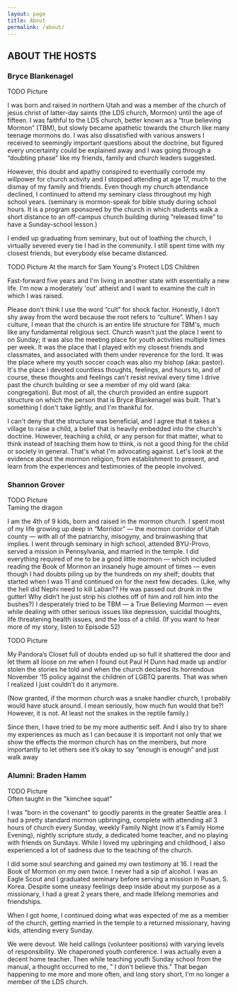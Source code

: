 ```yaml
---
layout: page
title: About
permalink: /about/
---
```


## ABOUT THE HOSTS

### Bryce Blankenagel

TODO Picture

I was born and raised in northern Utah and was a member of the church of jesus christ of latter-day saints (the LDS church, Mormon) until the age of fifteen. I was faithful to the LDS church, better known as a “true believing Mormon” (TBM), but slowly became apathetic towards the church like many teenage mormons do. I was also dissatisfied with various answers I received to seemingly important questions about the doctrine, but figured every uncertainty could be explained away and I was going through a “doubting phase” like my friends, family and church leaders suggested. 

However, this doubt and apathy conspired to eventually corrode my willpower for church activity and I stopped attending at age 17, much to the dismay of my family and friends. Even though my church attendance declined, I continued to attend my seminary class throughout my high school years. (seminary is mormon-speak for bible study during school hours. It is a program sponsored by the church in which students walk a short distance to an off-campus church building during “released time” to have a Sunday-school lesson.) 

I ended up graduating from seminary, but out of loathing the church, I virtually severed every tie I had in the community. I still spent time with my closest friends, but everybody else became distanced.

TODO Picture
At the march for Sam Young's Protect LDS Children

Fast-forward five years and I'm living in another state with essentially a new life. I'm now a moderately 'out' atheist and I want to examine the cult in which I was raised.

Please don't think I use the word “cult” for shock factor. Honestly, I don’t shy away from the word because the root refers to “culture”. When I say culture, I mean that the church is an entire life structure for TBM's, much like any fundamental religious sect. Church wasn’t just the place I went to on Sunday; it was also the meeting place for youth activities multiple times per week. It was the place that I played with my closest friends and classmates, and associated with them under reverence for the lord. It was the place where my youth soccer coach was also my bishop (aka: pastor). It's the place I devoted countless thoughts, feelings, and hours to, and of course, these thoughts and feelings can't resist revival every time I drive past the church building or see a member of my old ward (aka: congregation). But most of all, the church provided an entire support structure on which the person that is Bryce Blankenagel was built. That's something I don't take lightly, and I'm thankful for.

I can't deny that the structure was beneficial, and I agree that it takes a village to raise a child, a belief that is heavily embedded into the church's doctrine. However, teaching a child, or any person for that matter, what to think instead of teaching them how to think, is not a good thing for the child or society in general. That's what I'm advocating against. Let's look at the evidence about the mormon religion, from establishment to present, and learn from the experiences and testimonies of the people involved.

### Shannon Grover

TODO Picture
<br>Taming the dragon

I am the 4th of 9 kids, born and raised in the mormon church. I spent most of my life growing up deep in “Morridor” — the mormon corridor of Utah county — with all of the patriarchy, misogyny, and brainwashing that implies. I went through seminary in high school, attended BYU-Provo, served a mission in Pennsylvania, and married in the temple. I did everything required of me to be a good little mormon — which included reading the Book of Mormon an insanely huge amount of times — even though I had doubts piling up by the hundreds on my shelf; doubts that started when I was 11 and continued on for the next few decades. (Like, why the hell did Nephi need to kill Laban?? He was passed out drunk in the gutter! Why didn’t he just strip his clothes off of him and roll him into the bushes?)  I desperately tried to be TBM — a True Believing Mormon — even while dealing with other serious issues like depression, suicidal thoughts, life threatening health issues, and the loss of a child. (If you want to hear more of my story, listen to Episode 52) 

TODO Picture

My Pandora’s Closet full of doubts ended up so full it shattered the door and let them all loose on me when I found out Paul H Dunn had made up and/or stolen the stories he told and when the church declared its horrendous November ‘15 policy against the children of LGBTQ parents. That was when I realized I just couldn’t do it anymore. 

(Now granted, if the mormon church was a snake handler church, I probably would have stuck around. I mean seriously, how much fun would that be?!  However, it is not. At least not the snakes in the reptile family.) 

Since then, I have tried to be my more authentic self. And I also try to share my experiences as much as I can because it is important not only that we show the effects the mormon church has on the members, but more importantly to let others see it’s okay to say “enough is enough” and just walk away


### Alumni: Braden Hamm

TODO Picture
<br>Often taught in the "kimchee squat"

I was "born in the covenant" to goodly parents in the greater Seattle area. I had a pretty standard mormon upbringing, complete with attending all 3 hours of church every Sunday, weekly Family Night (now it's Family Home Evening), nightly scripture study, a dedicated home teacher, and no playing with friends on Sundays.
While I loved my upbringing and childhood, I also experienced a lot of sadness due to the teaching of the church.

I did some soul searching and gained my own testimony at 16. I read the Book of Mormon on my own twice. I never had a sip of alcohol. I was an Eagle Scout and I graduated seminary before serving a mission in Pusan, S. Korea. Despite some uneasy feelings deep inside about my purpose as a missionary, I had a great 2 years there, and made lifelong memories and friendships.

When I got home, I continued doing what was expected of me as a member of the church, getting married in the temple to a returned missionary, having kids, attending every Sunday.

We were devout. We held callings (volunteer positions) with varying levels of responsibility. We chaperoned youth conference. I was actually even a decent home teacher. Then while teaching youth Sunday school from the manual, a thought occurred to me, " I don't believe this." That began happening to me more and more often, and long story short, I'm no longer a member of the LDS church.
